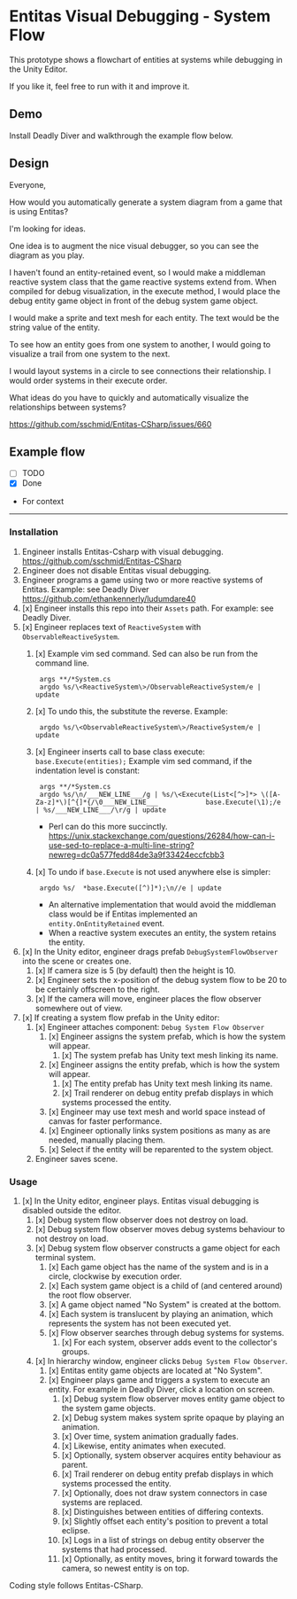 # Entitas Visual Debugging - System Flow

This prototype shows a flowchart of entities at systems while debugging in the Unity Editor.

If you like it, feel free to run with it and improve it.

## Demo

Install Deadly Diver and walkthrough the example flow below.

## Design

Everyone,

How would you automatically generate a system diagram from a game that is using Entitas?

I'm looking for ideas.

One idea is to augment the nice visual debugger, so you can see the diagram as you play.

I haven't found an entity-retained event, so I would make a middleman reactive system class that the game reactive systems extend from. When compiled for debug visualization, in the execute method, I would place the debug entity game object in front of the debug system game object.

I would make a sprite and text mesh for each entity. The text would be the string value of the entity.

To see how an entity goes from one system to another, I would going to visualize a trail from one system to the next.

I would layout systems in a circle to see connections their relationship. I would order systems in their execute order.

What ideas do you have to quickly and automatically visualize the relationships between systems?

<https://github.com/sschmid/Entitas-CSharp/issues/660>

## Example flow

- [ ] TODO
- [x] Done
- For context

---

### Installation

1. Engineer installs Entitas-Csharp with visual debugging.  <https://github.com/sschmid/Entitas-CSharp>
1. Engineer does not disable Entitas visual debugging.
1. Engineer programs a game using two or more reactive systems of Entitas.  Example:  see Deadly Diver <https://github.com/ethankennerly/ludumdare40>
1. [x] Engineer installs this repo into their `Assets` path.  For example:  see Deadly Diver.
1. [x] Engineer replaces text of `ReactiveSystem` with `ObservableReactiveSystem`.
    1. [x] Example vim sed command.  Sed can also be run from the command line.

            args **/*System.cs
            argdo %s/\<ReactiveSystem\>/ObservableReactiveSystem/e | update

    1. [x] To undo this, the substitute the reverse.  Example:

            argdo %s/\<ObservableReactiveSystem\>/ReactiveSystem/e | update

    1. [x] Engineer inserts call to base class execute:  `base.Execute(entities);`  Example vim sed command, if the indentation level is constant:

            args **/*System.cs
            argdo %s/\n/___NEW_LINE___/g | %s/\<Execute(List<[^>]*> \([A-Za-z]*\)[^{]*{/\0___NEW_LINE___            base.Execute(\1);/e | %s/___NEW_LINE___/\r/g | update

        - Perl can do this more succinctly. <https://unix.stackexchange.com/questions/26284/how-can-i-use-sed-to-replace-a-multi-line-string?newreg=dc0a577fedd84de3a9f33424eccfcbb3>
    1. [x] To undo if `base.Execute` is not used anywhere else is simpler:

            argdo %s/  *base.Execute([^)]*);\n//e | update

        - An alternative implementation that would avoid the middleman class would be if Entitas implemented an `entity.OnEntityRetained` event.
        - When a reactive system executes an entity, the system retains the entity.
1. [x] In the Unity editor, engineer drags prefab `DebugSystemFlowObserver` into the scene or creates one.
    1. [x] If camera size is 5 (by default) then the height is 10.
    1. [x] Engineer sets the x-position of the debug system flow to be 20 to be certainly offscreen to the right.
    1. [x] If the camera will move, engineer places the flow observer somewhere out of view.
1. [x] If creating a system flow prefab in the Unity editor:
    1. [x] Engineer attaches component: `Debug System Flow Observer`
        1. [x] Engineer assigns the system prefab, which is how the system will appear.
            1. [x] The system prefab has Unity text mesh linking its name.
        1. [x] Engineer assigns the entity prefab, which is how the system will appear.
            1. [x] The entity prefab has Unity text mesh linking its name.
            1. [x] Trail renderer on debug entity prefab displays in which systems processed the entity.
        1. [x] Engineer may use text mesh and world space instead of canvas for faster performance.
        1. [x] Engineer optionally links system positions as many as are needed, manually placing them.
        1. [x] Select if the entity will be reparented to the system object.
    1. Engineer saves scene.

### Usage

1. [x] In the Unity editor, engineer plays.  Entitas visual debugging is disabled outside the editor.
    1. [x] Debug system flow observer does not destroy on load.
    1. [x] Debug system flow observer moves debug systems behaviour to not destroy on load.
    1. [x] Debug system flow observer constructs a game object for each terminal system.
        1. [x] Each game object has the name of the system and is in a circle, clockwise by execution order.
        1. [x] Each system game object is a child of (and centered around) the root flow observer.
        1. [x] A game object named "No System" is created at the bottom.
        1. [x] Each system is translucent by playing an animation, which represents the system has not been executed yet.
        1. [x] Flow observer searches through debug systems for systems.
            1. [x] For each system, observer adds event to the collector's groups.
    1. [x] In hierarchy window, engineer clicks `Debug System Flow Observer`.
        1. [x] Entitas entity game objects are located at "No System".
        1. [x] Engineer plays game and triggers a system to execute an entity.  For example in Deadly Diver, click a location on screen.
            1. [x] Debug system flow observer moves entity game object to the system game objects.
            1. [x] Debug system makes system sprite opaque by playing an animation.
            1. [x] Over time, system animation gradually fades.
            1. [x] Likewise, entity animates when executed.
            1. [x] Optionally, system observer acquires entity behaviour as parent.
            1. [x] Trail renderer on debug entity prefab displays in which systems processed the entity.
            1. [x] Optionally, does not draw system connectors in case systems are replaced.
            1. [x] Distinguishes between entities of differing contexts.
            1. [x] Slightly offset each entity's position to prevent a total eclipse.
            1. [x] Logs in a list of strings on debug entity observer the systems that had processed.
            1. [x] Optionally, as entity moves, bring it forward towards the camera, so newest entity is on top.


Coding style follows Entitas-CSharp.
